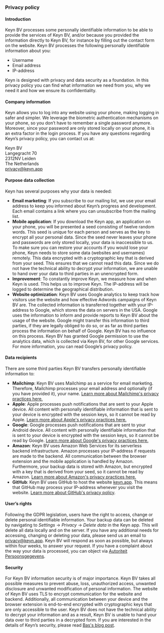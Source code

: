 ### Privacy policy

#### Introduction
Keyn BV processes some personally identifiable information to be able to provide the services of Keyn BV, and/or because you provided the information directly to Keyn BV, for instance by filling out the contact form on the website. Keyn BV processes the following personally identifiable information about you:

* Username
* Email address
* IP-address

Keyn is designed with privacy and data security as a foundation. In this privacy policy you can find what information we need from you, why we need it and how we ensure its confidentiality.

#### Company information
Keyn allows you to log into any website using your phone, making logging in safer and simpler. We leverage the biometric authentication mechanisms on your phone, so you don’t have to remember a single password anymore. Moreover, since your password are only stored locally on your phone, it is an extra factor in the login process. If you have any questions regarding Keyn’s privacy policy, you can contact us at:

Keyn BV  
Langegracht 70  
2312NV Leiden  
The Netherlands  
[privacy@keyn.app](mailto:privacy@keyn.app)

#### Purpose data collection
Keyn has several purposes why your data is needed:

* **Email marketing**: If you subscribe to our mailing list, we use your email address to keep you informed about Keyn’s progress and development. Each email contains a link where you can unsubscribe from the mailing list.
* **Mobile application**: If you download the Keyn app, an application on your phone, you will be presented a seed consisting of twelve random words. This seed is unique for each person and serves as the key to encrypt all your personal data. Since the seed never leaves your phone and passwords are only stored locally, your data is inaccessible to us. To make sure you can restore your accounts if you would lose your phone, Keyn needs to store some data (websites and usernames) remotely. This data encrypted with a cryptographic key that is derived from your seed. This ensures that we cannot read this data. Since we do not have the technical ability to decrypt your information, we are unable to hand over your data to third parties in an unencrypted form. 
* **Improvement**: To constantly improve Keyn, we measure how and when Keyn is used. This helps us to improve Keyn. The IP-address will be logged to determine the geographical distribution.
* **Website optimization**: Keyn BV uses Google analytics to keep track how visitors use the website and how effective Adwords campaigns of Keyn BV are. The collected information is transferred together with your IP-address to Google, which stores the data on servers in the USA. Google uses the information to inform and provide reports to Keyn BV about the usage of the website. Google might transfer this information to third parties, if they are legally obliged to do so, or as far as third parties process the information on behalf of Google. Keyn BV has no influence on this process. Keyn BV has granted Google permission to use the analytics data, which is collected via Keyn BV, for other Google services. For more information, you can read Google’s privacy policy.

#### Data recipients
There are some third parties Keyn BV transfers personally identifiable information to:

* **Mailchimp**: Keyn BV uses Mailchimp as a service for email marketing. Therefore, Mailchimp processes your email address and optionally (if you have provided it), your name. [Learn more about Mailchimp's privacy practices here.](https://mailchimp.com/legal/)
* **Apple**: Apple processes push notifications that are sent to your Apple device. All content with personally identifiable information that is sent to your device is encrypted with the session keys, so it cannot be read by Apple. [Learn more about Apple's privacy practices here.](https://www.apple.com/legal/privacy/)
* **Google**: Google processes push notifications that are sent to your Android device. All content with personally identifiable information that is sent to your device is encrypted with the session keys, so it cannot be read by Google. [Learn more about Google's privacy practices here.](https://policies.google.com/privacy) 
* **Amazon**: Keyn BV uses Amazon Web Services for its serverless backend infrastructure. Amazon processes your IP-address if requests are made to the backend. All communication between the browser extension and the mobile application is handled by Amazon. Furthermore, your backup data is stored with Amazon, but encrypted with a key that is derived from your seed, so it cannot be read by Amazon. [Learn more about Amazon's privacy practices here.](https://aws.amazon.com/privacy/)
* **GitHub**: Keyn BV uses GitHub to host the website [keyn.app](https://keyn.app). This means that GitHub may process your IP-address whenever you visit the website. [Learn more about GitHub's privacy policy](https://help.github.com/en/articles/github-privacy-statement).
    
#### User’s rights
Following the GDPR legislation, users have the right to access, change or delete personal identifiable information. Your backup data can be deleted by navigating to _Settings_ -> _Privacy_ -> _Delete data_ in the Keyn app. This will delete all data locally and on the server.
If you have any additional needs for accessing, changing or deleting your data, please send us an email to [privacy@keyn.app](mailto:privacy@keyn.app). Keyn BV will respond as soon as possible, but always within four weeks, to answer your request. If you have a complaint about the way your data is processed, you can object via [Autoriteit Persoonsgegevens](https://www.autoriteitpersoonsgegevens.nl).

#### Security
For Keyn BV information security is of major importance. Keyn BV takes all possible measures to prevent abuse, loss, unauthorized access, unwanted disclosure and unwanted modification of personal information. The website of Keyn BV uses TLS to encrypt communication for the website and backend.
Additionally, all communication between your device and the browser extension is end-to-end encrypted with cryptographic keys that are only accessible to the user. Keyn BV does not have the technical ability to decrypt your information and as a result, Keyn BV is unable to hand your data over to third parties in a decrypted form. If you are interested in the details of Keyn’s security, please read [Bas\'s blog post](https://keyn.app/articles/2018/06/17/keyn-security/).
